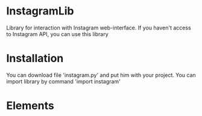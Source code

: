 # InstagramLib
Library for interaction with Instagram web-interface. If you haven't access to Instagram API, you can use this library

# Installation
You can download file 'instagram.py' and put him with your project. You can import library by command 'import instagram'

# Elements
